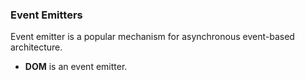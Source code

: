 ### Event Emitters
Event emitter is a popular mechanism for asynchronous event-based architecture.
- **DOM** is an event emitter.